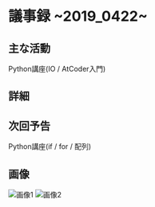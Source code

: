 # 議事録 ~2019_0422~ 
## 主な活動 
Python講座(IO / AtCoder入門)
## 詳細 
## 次回予告 
Python講座(if / for / 配列)
## 画像 
![画像1]() 
![画像2]() 